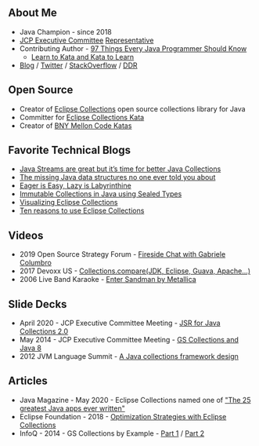 ## About Me
* Java Champion - since 2018
* [JCP Executive Committee](https://jcp.org/en/participation/committee) [Representative](https://jcp.org/en/press/news/ec-feature#raab)
* Contributing Author - [97 Things Every Java Programmer Should Know](https://www.oreilly.com/library/view/97-things-every/9781491952689/)
  * [Learn to Kata and Kata to Learn](https://medium.com/97-things/learn-to-kata-and-kata-to-learn-73c98a69e44c?source=friends_link&sk=db77a42b37789576e285cd2e530be53c)
* [Blog](https://donraab.medium.com/) / [Twitter](https://twitter.com/TheDonRaab) / [StackOverflow](https://stackoverflow.com/users/1570415/donald-raab) / [DDR](https://donraab.medium.com/the-desktop-don-reference-5e3299df50d8?source=friends_link&sk=9c4f75c2b44509239093e7f10c7b90f6)

## Open Source
* Creator of [Eclipse Collections](https://github.com/eclipse/eclipse-collections) open source collections library for Java
* Committer for [Eclipse Collections Kata](https://github.com/eclipse/eclipse-collections-kata)
* Creator of [BNY Mellon Code Katas](https://github.com/BNYMellon/CodeKatas)

## Favorite Technical Blogs
* [Java Streams are great but it’s time for better Java Collections](https://medium.com/javarevisited/java-streams-are-great-but-its-time-for-better-java-collections-42d2c04235d1?source=friends_link&sk=1a2bdf1b97aba36f4df15f1d9d8ca310)
* [The missing Java data structures no one ever told you about](https://medium.com/javarevisited/blog-series-the-missing-java-data-structures-no-one-ever-told-you-about-17f34cc4b7e2?source=friends_link&sk=9403ae8464ae3477bfc1e52119c1576d)
* [Eager is Easy, Lazy is Labyrinthine](https://medium.com/javarevisited/eager-is-easy-lazy-is-labyrinthine-b12605f13048?source=friends_link&sk=9d8ec91aa6f1af48ee7333ad03b19ed0)
* [Immutable Collections in Java using Sealed Types](https://medium.com/javarevisited/immutable-collections-in-java-using-sealed-types-ae8eb580fc1e?source=friends_link&sk=e9b062d5b59c0d341b718c32150e2d26)
* [Visualizing Eclipse Collections](https://medium.com/oracledevs/visualizing-eclipse-collections-646dad9533a9?source=friends_link&sk=3370a5e8bb5a516e6b5d7040f7d0955b)
* [Ten reasons to use Eclipse Collections](https://medium.com/oracledevs/ten-reasons-to-use-eclipse-collections-91593104af9d?source=friends_link&sk=e757519e99cc2cea9d73f1d93d6190a3)

## Videos
* 2019 Open Source Strategy Forum - [Fireside Chat with Gabriele Columbro](https://www.youtube.com/watch?v=-jGpWnO-uI0)
* 2017 Devoxx US - [Collections.compare(JDK, Eclipse, Guava, Apache...)](https://www.youtube.com/watch?v=hWwbPguayNA)
* 2006 Live Band Karaoke - [Enter Sandman by Metallica](https://www.youtube.com/watch?v=6RpLRJfObPs)

## Slide Decks
* April 2020 - JCP Executive Committee Meeting - [JSR for Java Collections 2.0](http://wiki.jvmlangsummit.com/images/c/c2/Raab_Collections_Design.pdf)
* May 2014 - JCP Executive Committee Meeting - [GS Collections and Java 8](https://jcp.org/aboutJava/communityprocess/ec-public/materials/2014-05-1314/GS_Collections_May2014.pdf)
* 2012 JVM Language Summit - [A Java collections framework design](http://wiki.jvmlangsummit.com/images/c/c2/Raab_Collections_Design.pdf)

## Articles
* Java Magazine - May 2020 - Eclipse Collections named one of ["The 25 greatest Java apps ever written"](https://blogs.oracle.com/javamagazine/post/the-top-25-greatest-java-apps-ever-written)
* Eclipse Foundation - 2018 - [Optimization Strategies with Eclipse Collections](https://www.eclipse.org/community/eclipse_newsletter/2018/april/collections.php) 
* InfoQ - 2014 - GS Collections by Example - [Part 1](https://www.infoq.com/articles/GS-Collections-by-Example-1) / [Part 2](https://www.infoq.com/articles/GS-Collections-by-Example-2/)

